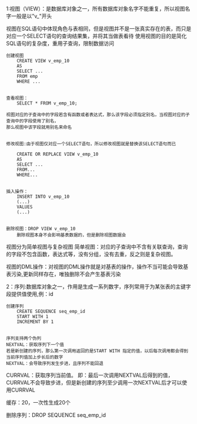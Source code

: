 1:视图（VIEW）：是数据库对象之一，所有数据库对象名字不能重复，所以视图名字一般是以"v_"开头

视图在SQL语句中体现角色与表相同，但是视图并不是一张真实存在的表，而只是对应一个SELECT语句的查询结果集，并将其当做表看待 使用视图的目的是简化SQL语句的复杂度，重用子查询，限制数据访问

```
创建视图
	CREATE VIEW v_emp_10
	AS
	SELECT ...
	FROM emp
	WHERE ...


查看视图：
	SELECT * FROM v_emp_10;

视图对应的子查询中的字段若含有函数或者表达式，那么该字段必须指定别名，当视图对应的子查询中的字段使用了别名，
那么视图中该字段就用别名来命名


修改视图:由于视图仅对应一个SELECT语句，所以修改视图就是替换该SELECT语句而已
 
	CREATE OR REPLACE VIEW v_emp_10
	AS
	SELECT ... 
	FROM...
	WHERE...


插入操作：
	INSERT INTO v_emp_10
	(...)
	VALUES
	(...)


删除视图：DROP VIEW v_emp_10
	删除视图本身不会影响基表数据的，但是删除视图数据会
```

视图分为简单视图与复杂视图 简单视图：对应的子查询中不含有关联查询，查询的字段不包含函数，表达式等，没有分组，没有去重，反之则是复杂视图。

视图的DML操作：对视图的DML操作就是对基表的操作，操作不当可能会导致基表污染,更新同样存在，唯独删除不会产生基表污染

2：序列:数据库对象之一，作用是生成一系列数字，序列常用于为某张表的主键字段提供值使用,例：id

```
创建序列
	CREATE SEQUENCE seq_emp_id
	START WITH 1
	INCREMENT BY 1


序列支持两个伪列
NEXTVAL：获取序列下一个值
若是新创建的序列，那么第一次调用返回的是START WITH 指定的值，以后每次调用都会得到当前序列值加上步长后的数字
NEXTVAL：会导致序列发生步进，且序列不能回退
```

CURRVAL：获取序列当前值。 即：最后一次调用NEXTVAL后得到的值，CURRVAL不会导致步进，但是新创建的序列至少调用一次NEXTVAL后才可以使用CURRVAL

缓存：20，一次性生成20个

删除序列：DROP SEQUENCE seq_emp_id
